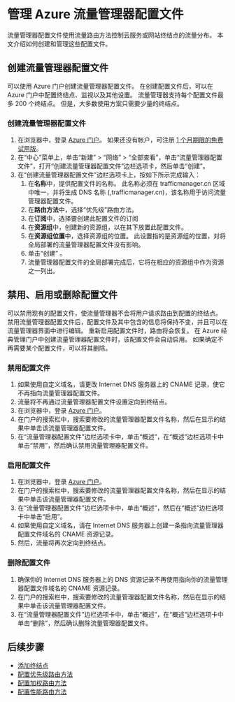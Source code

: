 <properties
    pageTitle="管理 Azure 流量管理器配置文件 | Azure"
    description="本文有助于你创建、禁用、启用和删除 Azure 流量管理器配置文件。"
    services="traffic-manager"
    documentationcenter=""
    author="kumudd"
    manager="timlt"
    editor="" />
<tags
    ms.assetid="f06e0365-0a20-4d08-b7e1-e56025e64f66"
    ms.service="traffic-manager"
    ms.devlang="na"
    ms.topic="hero-article"
    ms.tgt_pltfrm="na"
    ms.workload="infrastructure-services"
    ms.date="05/10/2017"
    wacn.date="05/31/2017"
    ms.author="kumud"
    ms.translationtype="Human Translation"
    ms.sourcegitcommit="4a18b6116e37e365e2d4c4e2d144d7588310292e"
    ms.openlocfilehash="66cd7dfff55f26a738084fd9d0b7aa098e827293"
    ms.contentlocale="zh-cn"
    ms.lasthandoff="05/19/2017" />

# <a name="manage-an-azure-traffic-manager-profile"></a>管理 Azure 流量管理器配置文件

流量管理器配置文件使用流量路由方法控制云服务或网站终结点的流量分布。 本文介绍如何创建和管理这些配置文件。

## <a name="create-a-traffic-manager-profile"></a>创建流量管理器配置文件

可以使用 Azure 门户创建流量管理器配置文件。 在创建配置文件后，可以在 Azure 门户中配置终结点、监视以及其他设置。 流量管理器支持每个配置文件最多 200 个终结点。 但是，大多数使用方案只需要少量的终结点。

### <a name="to-create-a-traffic-manager-profile"></a>创建流量管理器配置文件

1. 在浏览器中，登录 [Azure 门户](http://portal.azure.cn)。 如果还没有帐户，可注册 [1 个月期限的免费试用版](/pricing/1rmb-trial/)。 
2. 在“中心”菜单上，单击“新建” > “网络” > “全部查看”，单击“流量管理器配置文件”，打开“创建流量管理器配置文件”边栏选项卡，然后单击“创建”。
3. 在“创建流量管理器配置文件”边栏选项卡上，按如下所示完成输入：
    1. 在**名称**中，提供配置文件的名称。 此名称必须在 trafficmanager.cn 区域中唯一，并将生成 DNS 名称 (<name>,trafficmanager.cn)，该名称用于访问流量管理器配置文件。
    2. 在**路由方法**中，选择“优先级”路由方法。
    3. 在**订阅**中，选择要创建此配置文件的订阅
    4. 在**资源组**中，创建新的资源组，以在其下放置此配置文件。
    5. 在**资源组位置**中，选择资源组的位置。 此设置指的是资源组的位置，对将全局部署的流量管理器配置文件没有影响。
    6. 单击“创建” 。
    7. 流量管理器配置文件的全局部署完成后，它将在相应的资源组中作为资源之一列出。

## <a name="disable-enable-or-delete-a-profile"></a>禁用、启用或删除配置文件

可以禁用现有的配置文件，使流量管理器不会将用户请求路由到配置的终结点。 禁用流量管理器配置文件后，配置文件及其中包含的信息将保持不变，并且可以在流量管理器界面中进行编辑。  重新启用配置文件时，路由将会恢复。 在 Azure 经典管理门户中创建流量管理器配置文件时，该配置文件会自动启用。 如果确定不再需要某个配置文件，可以将其删除。

### <a name="to-disable-a-profile"></a>禁用配置文件

1. 如果使用自定义域名，请更改 Internet DNS 服务器上的 CNAME 记录，使它不再指向流量管理器配置文件。
2. 流量将不再通过流量管理器配置文件设置定向到终结点。
3. 在浏览器中，登录 [Azure 门户](http://portal.azure.cn)。
2. 在门户的搜索栏中，搜索要修改的流量管理器配置文件名称，然后在显示的结果中单击该流量管理器配置文件。
3. 在“流量管理器配置文件”边栏选项卡中，单击“概述”，在“概述”边栏选项卡中单击“禁用”，然后确认禁用流量管理器配置文件。

### <a name="to-enable-a-profile"></a>启用配置文件

1. 在浏览器中，登录 [Azure 门户](http://portal.azure.cn)。
2. 在门户的搜索栏中，搜索要修改的流量管理器配置文件名称，然后在显示的结果中单击该流量管理器配置文件。
3. 在“流量管理器配置文件”边栏选项卡中，单击“概述”，然后在“概述”边栏选项卡中单击“启用”。
5. 如果使用自定义域名，请在 Internet DNS 服务器上创建一条指向流量管理器配置文件域名的 CNAME 资源记录。
6. 然后，流量将再次定向到终结点。

### <a name="to-delete-a-profile"></a>删除配置文件

1. 确保你的 Internet DNS 服务器上的 DNS 资源记录不再使用指向你的流量管理器配置文件域名的 CNAME 资源记录。
2. 在门户的搜索栏中，搜索要修改的流量管理器配置文件名称，然后在显示的结果中单击该流量管理器配置文件。
3. 在“流量管理器配置文件”边栏选项卡中，单击“概述”，在“概述”边栏选项卡中单击“删除”，然后确认删除流量管理器配置文件。

## <a name="next-steps"></a>后续步骤

* [添加终结点](/documentation/articles/traffic-manager-endpoints/)
* [配置优先级路由方法](/documentation/articles/traffic-manager-configure-priority-routing-method/)
* [配置加权路由方法](/documentation/articles/traffic-manager-configure-weighted-routing-method/)
* [配置性能路由方法](/documentation/articles/traffic-manager-configure-performance-routing-method/)

<!--Update_Description: change to the new portal-->